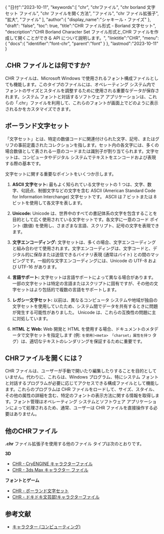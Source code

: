 {
"日付":"2023-10-11",
   "keywords":[
"chr",
"chrファイル",
"chr borland 文字セット ファイル",
"chr ファイルを開く方法",
"ファイル",
"chr ファイル拡張子",
"拡大",
"ファイル"
],
   "author":{
"display_name":"シャキール・ファイズ"
},
"draft": "false",
"toc": true,
"title":"CHR ファイル形式 - Borland 文字セット",
   "description":"CHR Borland Character Set ファイル形式と,CHR ファイルを作成して開くことができる API について説明します。",
"linktitle":"CHR",
   "menu":{
      "docs":{
         "identifier":"font-chr",
"parent":"font"
}
},
"lastmod":"2023-10-11"
}

## .CHR ファイルとは何ですか?

CHR ファイルは、Microsoft Windows で使用されるフォント構成ファイルとしても機能します。このタイプのファイルには、オペレーティング システム内でフォントのサイズとスタイルを調整するために使用される重要なデータが保存されます。システム フォントと対話するソフトウェア アプリケーションは、これらの「.chr」ファイルを利用して、これらのフォントが画面上でどのように表示されるかをカスタマイズできます。

## ボーランド文字セット

「文字セット」とは、特定の数値コードに関連付けられた文字、記号、またはグリフの事前定義されたコレクションを指します。セット内の各文字には、多くの場合数値として表される一意のコードまたは識別子が割り当てられます。文字セットは、コンピュータやデジタル システムでテキストをエンコードおよび表現する際の基本です。

文字セットに関する重要なポイントをいくつか示します。

1. **ASCII 文字セット:** 最もよく知られている文字セットの 1 つは、文字、数字、句読点、制御文字などの文字を含む ASCII (American Standard Code for Information Interchange) 文字セットです。 ASCII は 7 ビットまたは 8 ビットを使用して各文字を表します。
    





2. **Unicode:** Unicode は、世界中のすべての書記体系の文字を包含することを目的として広く使用されている文字セットです。各文字に一意のコード ポイント (数値) を使用し、さまざまな言語、スクリプト、記号の文字を表現できます。
    





3. **文字エンコーディング:** 文字セットは、多くの場合、文字エンコーディングと組み合わせて使用されます。文字エンコーディングは、文字コードと、デジタル的に保存または送信できるバイナリ表現 (通常はバイト) との間のマッピングです。一般的な文字エンコーディングには、Unicode の UTF-8 および UTF-16 があります。
    





4. **言語サポート:** 文字セットは言語サポートによって異なる場合があります。一部の文字セットは特定の言語またはスクリプトに固有ですが、その他の文字セットはより包括的で複数の言語をサポートします。
    





5. **レガシー文字セット:** 以前は、異なるコンピュータ システムや地域が独自の文字セットを使用していたため、システム間でデータを共有するときに問題が発生する可能性がありました。 Unicode は、これらの互換性の問題に主に対処しています。
    





6. **HTML と Web:** Web 開発と HTML を使用する場合、ドキュメントのメタデータで文字セットを指定します (例: ` を使用)<meta> 「charset」属性を持つ ` タグ）は、適切なテキストのレンダリングを保証するために重要です。

## CHRファイルを開くには？

CHR ファイルは、ユーザーが手動で開いたり編集したりすることを目的としていません。代わりに、これらは、Windows プログラム、特にシステム フォントと対話するプログラムが必要に応じてアクセスできる構成ファイルとして機能します。これらのプログラムは CHR ファイルをロードして、サイズ、スタイル、その他の属性の詳細を含む、特定のフォントの表示方法に関する情報を取得します。フォント管理はオペレーティング システムとソフトウェア アプリケーションによって処理されるため、通常、ユーザーは CHR ファイルを直接操作する必要はありません。

## 他のCHRファイル

**.chr** ファイル拡張子を使用する他のファイル タイプは次のとおりです。

**3D**
- [CHR - CryENGINE キャラクターファイル](/ja/3d/chr-cryengine/)
- [CHR - 3ds Max キャラクター ファイル](/ja/3d/chr-3ds/)

**フォントとゲーム**
- [CHR - ボーランド文字セット](/ja/font/chr/)
- [CHR - ドキドキ文芸部!キャラクターファイル](/ja/game/chr-doki/)

## 参考文献
- [キャラクター (コンピューティング)](https://en.wikipedia.org/wiki/Character_(computing))

